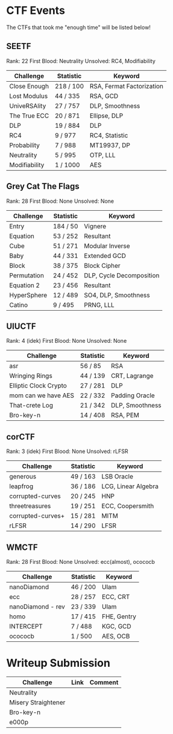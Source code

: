 # CTF Events
 
The CTFs that took me "enough time" will be listed below!

## SEETF

Rank: 22
First Blood: Neutrality
Unsolved: RC4, Modifiability

| Challenge	| Statistic	| Keyword	|
| ------------- | ------------- | ------------- |
| Close Enough	| 218 / 100	| RSA, Fermat Factorization |
| Lost Modulus	| 44 / 335	| RSA, GCD 	|
| UniveRSAlity	| 27 / 757	| DLP, Smoothness |
| The True ECC	| 20 / 871	| Ellipse, DLP	|
| DLP		| 19 / 884	| DLP 		|
| RC4		| 9 / 977	| RC4, Statistic|
| Probability	| 7 / 988	| MT19937, DP 	|
| Neutrality	| 5 / 995	| OTP, LLL 	|
| Modifiability	| 1 / 1000	| AES 		|

## Grey Cat The Flags

Rank: 28
First Blood: None
Unsolved: None

| Challenge	| Statistic	| Keyword	|
| ------------- | ------------- | ------------- |
| Entry		| 184 / 50	| Vignere
| Equation	| 53 / 252	| Resultant	|
| Cube		| 51 / 271	| Modular Inverse |
| Baby		| 44 / 331	| Extended GCD	|
| Block		| 38 / 375	| Block Cipher	|
| Permutation	| 24 / 452	| DLP, Cycle Decomposition |
| Equation 2	| 23 / 456	| Resultant	|
| HyperSphere	| 12 / 489	| SO4, DLP, Smoothness |
| Catino	| 9 / 495	| PRNG, LLL	|

## UIUCTF

Rank: 4 (idek)
First Blood: None
Unsolved: None

| Challenge     	| Statistic     | Keyword       |
| --------------------- | ------------- | ------------- |
| asr			| 56 / 85	| RSA		|
| Wringing Rings	| 44 / 139	| CRT, Lagrange	|
| Elliptic Clock Crypto | 27 / 281	| DLP		|
| mom can we have AES 	| 22 / 332 	| Padding Oracle  |
| That-crete Log 	| 21 / 342 	| DLP, Smoothness |
| Bro-key-n 		| 14 / 408 	| RSA, PEM 	|

## corCTF

Rank: 3 (idek)
First Blood: None
Unsolved: rLFSR

| Challenge             | Statistic     | Keyword       |
| --------------------- | ------------- | ------------- |
| generous		| 49 / 163	| LSB Oracle	|
| leapfrog		| 36 / 186	| LCG, Linear Algebra |
| corrupted-curves	| 20 / 245	| HNP		|
| threetreasures        | 19 / 251      | ECC, Coopersmith |
| corrupted-curves+	| 15 / 281	| MITM		|
| rLFSR			| 14 / 290	| LFSR		|

## WMCTF

Rank: 28
First Blood: None
Unsolved: ecc(almost), ocococb

| Challenge     	| Statistic     | Keyword       |
| --------------------- | ------------- | ------------- |
| nanoDiamond		| 46 / 200	| Ulam		|
| ecc			| 28 / 257	| ECC, CRT	|
| nanoDiamond - rev 	| 23 / 339 	| Ulam 		|
| homo 			| 17 / 415      | FHE, Gentry 	|
| INTERCEPT 		| 7 / 488 	| KGC, GCD 	|
| ocococb		| 1 / 500 	| AES, OCB 	|

# Writeup Submission

| Challenge             | Link 		| Comment 	|
| --------------------- | ------------- | ------------- |
| Neutrality		|		|		|
| Misery Straightener 	| 		|		|
| Bro-key-n		|		|		|
| e000p			|		|		|

